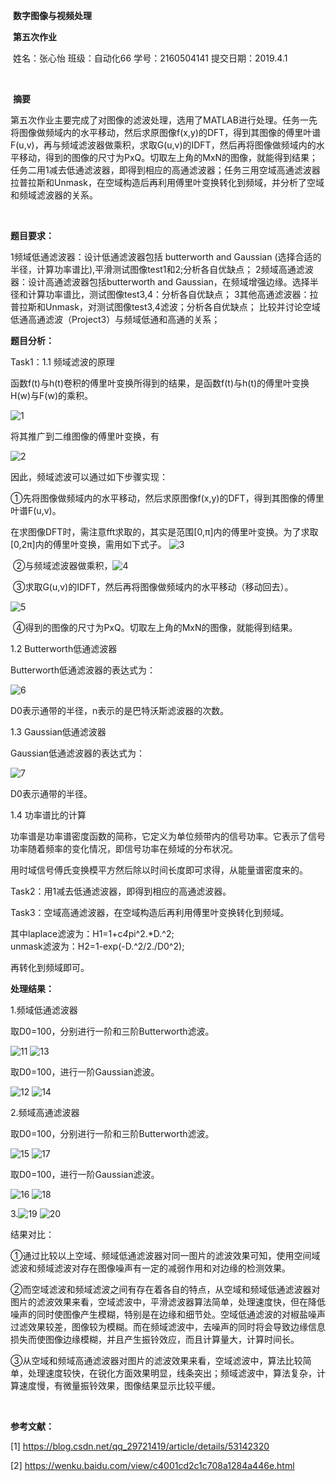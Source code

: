 
​                                                            **数字图像与视频处理** 

​                                                                    **第五次作业** 

​                   姓名：张心怡     班级：自动化66     学号：2160504141     提交日期：2019.4.1 

​                       

​                                                                           **摘要**

​       第五次作业主要完成了对图像的滤波处理，选用了MATLAB进行处理。任务一先将图像做频域内的水平移动，然后求原图像f(x,y)的DFT，得到其图像的傅里叶谱F(u,v)，再与频域滤波器做乘积，求取G(u,v)的IDFT，然后再将图像做频域内的水平移动，得到的图像的尺寸为PxQ。切取左上角的MxN的图像，就能得到结果；任务二用1减去低通滤波器，即得到相应的高通滤波器；任务三用空域高通滤波器拉普拉斯和Unmask，在空域构造后再利用傅里叶变换转化到频域，并分析了空域和频域滤波器的关系。

 

 



 

​        

**题目要求：**

1频域低通滤波器：设计低通滤波器包括 butterworth and Gaussian (选择合适的半径，计算功率谱比),平滑测试图像test1和2;分析各自优缺点；
2频域高通滤波器：设计高通滤波器包括butterworth and Gaussian，在频域增强边缘。选择半径和计算功率谱比，测试图像test3,4：分析各自优缺点；
3其他高通滤波器：拉普拉斯和Unmask，对测试图像test3,4滤波；分析各自优缺点；
比较并讨论空域低通高通滤波（Project3）与频域低通和高通的关系；


**题目分析：**

Task1：1.1 频域滤波的原理

函数f(t)与h(t)卷积的傅里叶变换所得到的结果，是函数f(t)与h(t)的傅里叶变换H(w)与F(w)的乘积。

![1](
https://github.com/Chaselzxy/hw5/blob/master/1.jpg)

将其推广到二维图像的傅里叶变换，有

![2](
https://github.com/Chaselzxy/hw5/blob/master/2.jpg)

因此，频域滤波可以通过如下步骤实现：

​        ①先将图像做频域内的水平移动，然后求原图像f(x,y)的DFT，得到其图像的傅里叶谱F(u,v)。

​           在求图像DFT时，需注意fft求取的，其实是范围[0,π]内的傅里叶变换。为了求取[0,2π]内的傅里叶变换，需用如下式子。
![3](
https://github.com/Chaselzxy/hw5/blob/master/3.jpg)

​        ②与频域滤波器做乘积，![4](
https://github.com/Chaselzxy/hw5/blob/master/4.jpg)

​        ③求取G(u,v)的IDFT，然后再将图像做频域内的水平移动（移动回去）。

![5](
https://github.com/Chaselzxy/hw5/blob/master/5.jpg)

​        ④得到的图像的尺寸为PxQ。切取左上角的MxN的图像，就能得到结果。

1.2 Butterworth低通滤波器

Butterworth低通滤波器的表达式为：

![6](
https://github.com/Chaselzxy/hw5/blob/master/6.jpg)

D0表示通带的半径，n表示的是巴特沃斯滤波器的次数。 

1.3 Gaussian低通滤波器

Gaussian低通滤波器的表达式为：

![7](
https://github.com/Chaselzxy/hw5/blob/master/7.jpg)

D0表示通带的半径。 

1.4 功率谱比的计算

功率谱是功率谱密度函数的简称，它定义为单位频带内的信号功率。它表示了信号功率随着频率的变化情况，即信号功率在频域的分布状况。

用时域信号傅氏变换模平方然后除以时间长度即可求得，从能量谱密度来的。



Task2：用1减去低通滤波器，即得到相应的高通滤波器。

 

Task3：空域高通滤波器，在空域构造后再利用傅里叶变换转化到频域。

其中laplace滤波为：H1=1+c*4*pi^2.*D.^2;  
unmask滤波为：H2=1-exp(-D.^2/2./D0^2);    

再转化到频域即可。



**处理结果：**

1.频域低通滤波器

取D0=100，分别进行一阶和三阶Butterworth滤波。

![11](
https://github.com/Chaselzxy/hw5/blob/master/11.jpg)
![13](
https://github.com/Chaselzxy/hw5/blob/master/13.jpg)

取D0=100，进行一阶Gaussian滤波。

![12](
https://github.com/Chaselzxy/hw5/blob/master/12.jpg)
![14](
https://github.com/Chaselzxy/hw5/blob/master/14.jpg)


2.频域高通滤波器

取D0=100，分别进行一阶和三阶Butterworth滤波。

![15](
https://github.com/Chaselzxy/hw5/blob/master/15.jpg)
![17](
https://github.com/Chaselzxy/hw5/blob/master/17.jpg)

取D0=100，进行一阶Gaussian滤波。

![16](
https://github.com/Chaselzxy/hw5/blob/master/16.jpg)
![18](
https://github.com/Chaselzxy/hw5/blob/master/18.jpg)

3.![19](
https://github.com/Chaselzxy/hw5/blob/master/19.jpg)
![20](
https://github.com/Chaselzxy/hw5/blob/master/20.jpg)

结果对比：

①通过比较以上空域、频域低通滤波器对同一图片的滤波效果可知，使用空间域滤波和频域滤波对存在图像噪声有一定的减弱作用和对边缘的检测效果。        

②而空域滤波和频域滤波之间有存在着各自的特点，从空域和频域低通滤波器对图片的滤波效果来看，空域滤波中，平滑滤波器算法简单，处理速度快，但在降低噪声的同时使图像产生模糊，特别是在边缘和细节处。空域低通滤波的对椒盐噪声过滤效果较差，图像较为模糊。而在频域滤波中，去噪声的同时将会导致边缘信息损失而使图像边缘模糊，并且产生振铃效应，而且计算量大，计算时间长。        

③从空域和频域高通滤波器对图片的滤波效果来看，空域滤波中，算法比较简单，处理速度较快，在锐化方面效果明显，线条突出；频域滤波中，算法复杂，计算速度慢，有微量振铃效果，图像结果显示比较平缓。 

​      



**参考文献：**

[1] https://blog.csdn.net/qq_29721419/article/details/53142320

[2] https://wenku.baidu.com/view/c4001cd2c1c708a1284a446e.html

 
